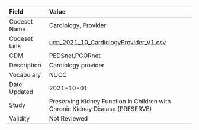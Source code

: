 |Field        |Value                                                                         |
|:------------|:-----------------------------------------------------------------------------|
|Codeset Name |Cardiology, Provider                                                          |
|Codeset Link |[ucp_2021_10_CardiologyProvider_V1.csv](https://github.com/PEDSnet/Variable-Dictionary/blob/main/visits/ucp_2021_10_CardiologyProvider_V1.csv.csv)|
|CDM          |PEDSnet,PCORnet                                                               |
|Description  |Cardiology provider                                                           |
|Vocabulary   |NUCC                                                                          |
|Date Updated |2021-10-01                                                                    |
|Study        |Preserving Kidney Function in Children with Chronic Kidney Disease (PRESERVE) |
|Validity     |Not Reviewed                                                                  |
